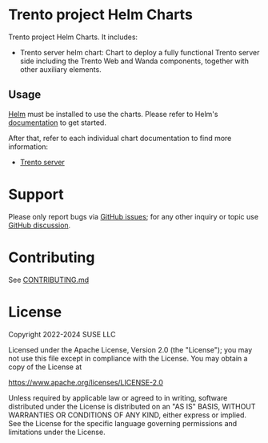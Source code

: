 # Trento project Helm Charts

Trento project Helm Charts. It includes:

- Trento server helm chart: Chart to deploy a fully functional Trento server side including the Trento Web and Wanda components, together with other auxiliary elements.

## Usage

[Helm](https://helm.sh) must be installed to use the charts.
Please refer to Helm's [documentation](https://helm.sh/docs/) to get started.

After that, refer to each individual chart documentation to find more information:

- [Trento server](docs/trento-server.md)

# Support

Please only report bugs via [GitHub issues](https://github.com/trento-project/trento/issues);
for any other inquiry or topic use [GitHub discussion](https://github.com/trento-project/trento/discussions).

# Contributing

See [CONTRIBUTING.md](CONTRIBUTING.md)

# License

Copyright 2022-2024 SUSE LLC

Licensed under the Apache License, Version 2.0 (the "License"); you may not use
this file except in compliance with the License. You may obtain a copy of the
License at

https://www.apache.org/licenses/LICENSE-2.0

Unless required by applicable law or agreed to in writing, software distributed
under the License is distributed on an "AS IS" BASIS, WITHOUT WARRANTIES OR
CONDITIONS OF ANY KIND, either express or implied. See the License for the
specific language governing permissions and limitations under the License.
